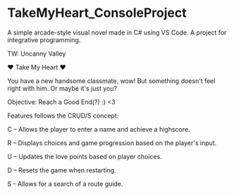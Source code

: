 # TakeMyHeart_ConsoleProject
A simple arcade-style visual novel made in C# using VS Code. A project for integrative programming. 

TW: Uncanny Valley

 ♥ Take My Heart ♥

You have a new handsome classmate, wow! But something doesn't feel right with him. Or maybe it's just you? 

Objective: Reach a Good End(?) :) <3 

Features follows the CRUD/S concept:

C  – Allows the player to enter a name and achieve a highscore.

R – Displays choices and game progression based on the player's input.

U  – Updates the love points based on player choices.

D – Resets the game when restarting.

S - Allows for a search of a route guide.

